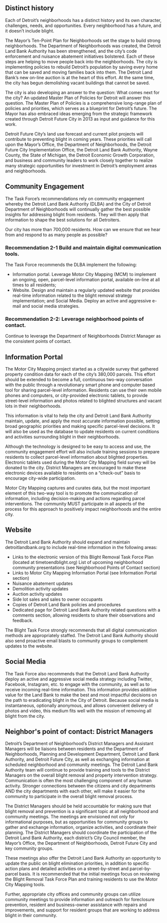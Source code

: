 ## Distinct history

Each of Detroit’s neighborhoods has a distinct history and its own character, challenges, needs, and opportunities. Every neighborhood has a future, and it doesn’t include blight.

The Mayor’s Ten-Point Plan for Neighborhoods set the stage to build strong neighborhoods. The Department of Neighborhoods was created, the Detroit Land Bank Authority has been strengthened, and the city’s code enforcement and nuisance abatement initiatives bolstered. Each of these steps are helping to move people back into the neighborhoods. The city is implementing policies to rebuild Detroit’s population by saving every home that can be saved and moving families back into them. The Detroit Land Bank’s new on-line auction is at the heart of this effort. At the same time, the city has begun demolishing vacant buildings that cannot be saved.

The city is also developing an answer to the question: What comes next for the city?  An updated Master Plan of Policies for Detroit will answer this question. The Master Plan of Policies is a comprehensive long-range plan of policies and priorities, which serves as a blueprint for Detroit’s future. The Mayor has also embraced ideas emerging from the strategic framework created through Detroit Future City in 2013 as input and guidance for this work.

Detroit Future City’s land use forecast and current pilot projects will contribute to preventing blight in coming years. These priorities will call upon the Mayor’s Office, the Department of Neighborhoods, the Detroit Future City Implementation Office, the Detroit Land Bank Authority, Wayne County, the State of Michigan, the Detroit Economic Growth Corporation, and business and community leaders to work closely together to realize many strategic opportunities for investment in Detroit’s employment areas and neighborhoods.

## Community Engagement

The Task Force’s recommendations rely on community engagement whereby the Detroit Land Bank Authority (DLBA) and the City of Detroit Department of Neighborhoods will continually gather the best possible insights for addressing blight from residents.  They will then apply that information to shape the best solutions for all Detroiters.

Our city has more than 700,000 residents. How can we ensure that we hear from and respond to as many people as possible?

### Recommendation 2-1 Build and maintain digital communication tools.

The Task Force recommends the DLBA implement the following:

* Information portal. Leverage Motor City Mapping (MCM) to implement an ongoing, open, parcel-level information portal, available on-line at all times to all residents;
* Website.  Design and maintain a regularly updated website that provides real-time information related to the blight removal strategy implementation; and
Social Media.  Deploy an active and aggressive e-mail and social media strategies.

### Recommendation 2-2: Leverage neighborhood points of contact.

Continue to leverage the Department of Neighborhoods District Manager as the consistent points of contact.

## Information Portal

The Motor City Mapping project started as a citywide survey that gathered property condition data for each of the city’s 380,000 parcels. This effort should be extended to become a full, continuous two-way conversation with the public through a revolutionary smart phone and computer based tool for sharing parcel-level information. Residents can use their own mobile phones and computers, or city-provided electronic tablets, to provide street-level information and photos related to blighted structures and vacant lots in their neighborhoods.

This information is vital to help the city and Detroit Land Bank Authority maintain, update, and apply the most accurate information possible, setting broad geographic priorities and making specific parcel-level decisions. It will also be used as the database to update residents on current conditions and activities surrounding blight in their neighborhoods.

Although the technology is designed to be easy to access and use, the community engagement effort will also include training sessions to prepare residents to collect parcel-level information about blighted properties. Electronic tablets used during the Motor City Mapping field survey will be donated to the city.  District Managers are encouraged   to make these electronic devices available to residents on a “check-out” basis to encourage city-wide participation.

Motor City Mapping captures and curates data, but the most important element of this two-way tool is to promote the communication of information, including decision-making and actions regarding parcel interventions.  The community MUST participate in all aspects of the process for this approach to positively impact neighborhoods and the entire city.

## Website

The Detroit Land Bank Authority should expand and maintain
detroitlandbank.org to include real-time information in the following areas:

* Links to the electronic version of this Blight Removal Task Force Plan (located at timetoendblight.org)
List of upcoming neighborhood community presentations (see Neighborhood Points of Contact section)
* Links to Motor City Mapping Information Portal (see Information Portal section)
* Nuisance abatement updates
* Demolition activity updates
* Auction activity updates
* Side lot sales and sales to owner occupants
* Copies of Detroit Land Bank policies and procedures
* Dedicated page for Detroit Land Bank Authority related questions with a comments section, allowing residents to share their observations and feedback.

The Blight Task Force strongly recommends that all digital communication methods are appropriately staffed. The Detroit Land Bank Authority should also send proactive email blasts to community groups to complement updates to the website.

## Social Media

The Task Force also recommends that the Detroit Land Bank Authority deploy an active and aggressive social media strategy including Twitter, Facebook, Instagram, etc. to engage with the community, as well as to receive incoming real-time information.  This information provides additive value for the Land Bank to make the best and most impactful decisions on the path to eradicating blight in the City of Detroit.  Because social media is instantaneous, optionally anonymous, and allows convenient delivery of photos and video, this medium fits well with the mission of removing all blight from the city.

## Neighbor's point of contact: District Managers

Detroit’s Department of Neighborhood’s District Managers and Assistant Managers will be liaisons between residents and the Department of Neighborhoods, Planning and Development Department, Detroit Land Bank Authority, and Detroit Future City, as well as exchanging information at scheduled neighborhood and community meetings. The Detroit Land Bank Authority team will continue to provide training and tools to the District Managers on the overall blight removal and property intervention strategy. Communication is often the most challenging component of any human activity. Stronger connections between the citizens and city departments AND the city departments with each other, will make it easier for the community to participate in the overall blight removal process.

The District Managers should be held accountable for making sure that blight removal and prevention is a significant topic at all neighborhood and community meetings. The meetings are envisioned not only for informational purposes, but as opportunities for community groups to gather and exchange information, organize activities, and coordinate their planning. The District Managers should coordinate the participation of the Detroit Land Bank Authority, each district’s City Council member, the Mayor’s Office, the Department of Neighborhoods, Detroit Future City and key community groups.

These meetings also offer the Detroit Land Bank Authority an opportunity to update the public on blight elimination priorities, in addition to specific action plans and detailed activities on a street-by-street and parcel-by-parcel basis. It is recommended that the initial meetings focus on reviewing the Blight Removal Task Force Plan and training residents to use the Motor City Mapping tools.

Further, appropriate city offices and community groups can utilize community meetings to provide information and outreach for foreclosure prevention, resident and business-owner assistance with repairs and improvements, and support for resident groups that are working to address blight in their community.

